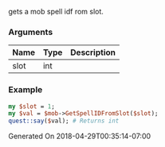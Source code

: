 gets a mob spell idf rom slot.
### Arguments
**Name**|**Type**|**Description**
:---|:---|:---
slot|int|

### Example

```perl
my $slot = 1;
my $val = $mob->GetSpellIDFromSlot($slot);
quest::say($val); # Returns int
```


Generated On 2018-04-29T00:35:14-07:00